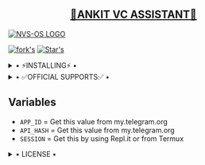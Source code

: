 <h2 align="center"> <a href="https://github.com/NVS-OS/ANKIT-VC-ASSISTANT">🔰ANKIT VC ASSISTANT🔰</a></h2>

[![NVS-OS LOGO](https://telegra.ph/file/5c61dd2bfd9c2b5477802.jpg)](https://github.com/NVS-OS/ANKIT-VC-ASSISTANT)

[![fork's](https://img.shields.io/github/forks/NVS-OS/ANKIT-VC-ASSISTANT?label=Forks&logoColor=Black&style=social)](https://github.com/NVS-OS)
[![Star's](https://img.shields.io/github/stars/NVS-OS/ANKIT-VC-ASSISTANT?logoColor=Blue&style=social)](https://github.com/NVS-OS)

<details>
  <summary> • ⚡INSTALLING⚡ • </summary>
  <a href="https://heroku.com/deploy?template=https://github.com/NVS-OS/ANKIT-VC-ASSISTANT"><img src="https://www.herokucdn.com/deploy/button.svg"></a>  
</details>

<details>
  <summary> • ✅OFFICIAL SUPPORTS✅ • </summary>
<a href="https://github.com/NVS-OS"><img src="https://img.shields.io/badge/FOLLOW%20ME%20ON-GITHUB-black.svg?style=for-the-badge&logo=github"></a>
</details> 


## Variables

- `APP_ID`  =  Get this value from my.telegram.org
- `API_HASH`  =  Get this value from my.telegram.org
- `SESSION`  =  Get this by using Repl.it or from Termux

<details>

  <summary> • LICENSE • </summary>

![](https://www.gnu.org/graphics/gplv3-or-later.png)
Poject [ANKIT VC ASSISTANT](https://github.com/NVS-OS/ANKIT-VC-ASSISTANT) is free software: you can redistribute it and/or modify
it under the terms of the GNU General Public License as published by
the Free Software Foundation, either version 3 of the License, or
(at your option) any later version.
This program is distributed in the hope that it will be useful,
but WITHOUT ANY WARRANTY; without even the implied warranty of
MERCHANTABILITY or FITNESS FOR A PARTICULAR PURPOSE.  See the
GNU General Public License for more details.
You should have received a copy of the GNU General Public License
along with this program. If not, see <https://www.gnu.org/licenses/>.
</details>
